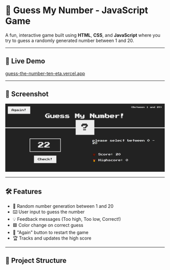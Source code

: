 # 🎯 Guess My Number - JavaScript Game

A fun, interactive game built using **HTML**, **CSS**, and **JavaScript** where you try to guess a randomly generated number between 1 and 20.

---

## 🚀 Live Demo

[guess-the-number-ten-eta.vercel.app](#)

---

## 📸 Screenshot

![Game Screenshot](image.png)

---

## 🛠️ Features

- 🎲 Random number generation between 1 and 20
- ⌨️ User input to guess the number
- 💡 Feedback messages (Too high, Too low, Correct!)
- 🟩 Color change on correct guess
- 🔁 "Again" button to restart the game
- 🏆 Tracks and updates the high score

---

## 📂 Project Structure
